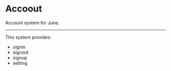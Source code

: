 # Accoout

Account system for June.

-----------------------------

This system provides:

- signin
- signout
- signup
- setting
